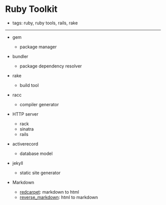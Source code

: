 # Ruby Toolkit

- tags: ruby, ruby tools, rails, rake

------

- gem
  - package manager
- bundler
  - package dependency resolver
- rake
  - build tool
- racc
  - compiler generator

- HTTP server
  - rack
  - sinatra
  - rails
- activerecord
  - database model
- jekyll
  - static site generator
- Markdown
  - [redcarpet](https://github.com/vmg/redcarpet): markdown to html
  - [reverse_markdown](https://github.com/xijo/reverse_markdown): html to markdown
